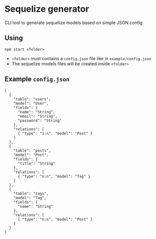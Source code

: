 
# Sequelize generator

CLI tool to generate sequelize models based on simple JSON config

## Using

```
npm start <folder>
```

* `<folder>` must contains a `config.json` file like in `example/config.json`
* The sequelize models files will be created inside `<folder>`


## Example `config.json`

```
[
  {
    "table": "users",
    "model": "User",
    "fields": {
      "name": "String",
      "email": "String",
      "password": "String"
    },
    "relations": [
      { "type": "1:n", "model": "Post" }
    ]
  },
  {
    "table": "posts",
    "model": "Post",
    "fields": {
      "title": "String"
    },
    "relations": [
      { "type": "n:n", "model": "Tag" }
    ]
  },
  {
    "table": "tags",
    "model": "Tag",
    "fields": {
      "name": "String"
    },
    "relations": [
      { "type": "n:n", "model": "Post" }
    ]
  }
]
```
